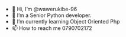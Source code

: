 - 👋 Hi, I’m @wawerukibe-96
- 👀 I’m  a Senior Python developer.
- 🌱 I’m currently learning Object Oriented Php
- 📫 How to reach me 0790702172

<!---
wawerukibe-96/wawerukibe-96 is a ✨ special ✨ repository because its `README.md` (this file) appears on your GitHub profile.
You can click the Preview link to take a look at your changes.
--->
